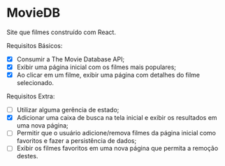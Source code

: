 # MovieDB
Site que filmes construído com React.

Requisitos Básicos:
- [X] Consumir a The Movie Database API;
- [X] Exibir uma página inicial com os filmes mais populares;
- [X] Ao clicar em um filme, exibir uma página com detalhes do filme selecionado.

Requisitos Extra:
- [ ] Utilizar alguma gerência de estado;
- [X] Adicionar uma caixa de busca na tela inicial e exibir os resultados em uma nova página;
- [ ] Permitir que o usuário adicione/remova filmes da página inicial como favoritos e fazer a persistência de dados;
- [ ] Exibir os filmes favoritos em uma nova página que permita a remoção destes.
